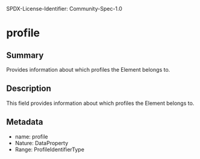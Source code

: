 SPDX-License-Identifier: Community-Spec-1.0

# profile

## Summary

Provides information about which profiles the Element belongs to.

## Description

This field provides information about which profiles the Element belongs to.

## Metadata

- name: profile
- Nature: DataProperty
- Range: ProfileIdentifierType


